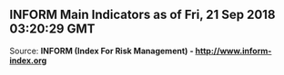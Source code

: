 ## INFORM Main Indicators as of Fri, 21 Sep 2018 03:20:29 GMT

Source: **INFORM (Index For Risk Management) - http://www.inform-index.org**